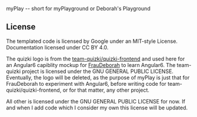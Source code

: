 myPlay -- short for myPlayground or Deborah's Playground
## License

The templated code is licensed by Google under an MIT-style License. Documentation licensed under CC BY 4.0.

The quizki logo is from the [team-quizki/quizki-frontend](https://github.com/team-quizki/quizki-frontend) and used here for an Angular6 capiblity mockup for [FrauDeborah](https://github.com/fraudeborah) to learn Angular6. The team-quizki project is licensed under the GNU GENERAL PUBLIC LICENSE.  Eventually, the logo will be deleted, as the purpose of myPlay is just that for FrauDeborah to experiment with Angular6, before writing code for team-quizki/quizki-frontend, or for that matter, any other project.

All other is licensed under the GNU GENERAL PUBLIC LICENSE for now. If and when I add code which I consider my own this license will be updated.
